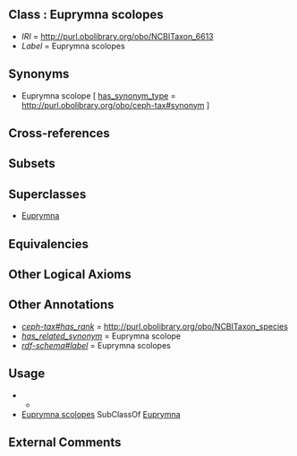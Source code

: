 
## Class : Euprymna scolopes

 * *IRI* = http://purl.obolibrary.org/obo/NCBITaxon_6613
 * *Label* = Euprymna scolopes

## Synonyms

 * Euprymna scolope [ [has_synonym_type](../../pe/oboInOwl#hasSynonymType.md) = http://purl.obolibrary.org/obo/ceph-tax#synonym ]

## Cross-references


## Subsets


## Superclasses

 * [Euprymna](../../NCBITaxon/12/NCBITaxon_6612.md)

## Equivalencies


## Other Logical Axioms


## Other Annotations

 * *[ceph-tax#has_rank](../../ceph-tax#has/nk/ceph-tax#has_rank.md)* = http://purl.obolibrary.org/obo/NCBITaxon_species
 * *[has_related_synonym](../../ym/oboInOwl#hasRelatedSynonym.md)* = Euprymna scolope
 * *[rdf-schema#label](../../el/rdf-schema#label.md)* = Euprymna scolopes

## Usage

 * -
 * [Euprymna scolopes](../../NCBITaxon/13/NCBITaxon_6613.md) SubClassOf [Euprymna](../../NCBITaxon/12/NCBITaxon_6612.md)

## External Comments

